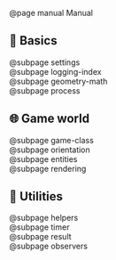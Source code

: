 @page manual Manual

  
## 📎 Basics

@subpage settings  
@subpage logging-index  
@subpage geometry-math  
@subpage process

## 🌐 Game world

@subpage game-class  
@subpage orientation     
@subpage entities  
@subpage rendering  


## 🔨 Utilities

@subpage helpers  
@subpage timer  
@subpage result  
@subpage observers
